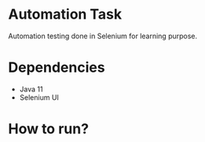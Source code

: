# Automation Task

Automation testing done in Selenium for learning purpose.

# Dependencies
- Java 11
- Selenium UI

# How to run?
